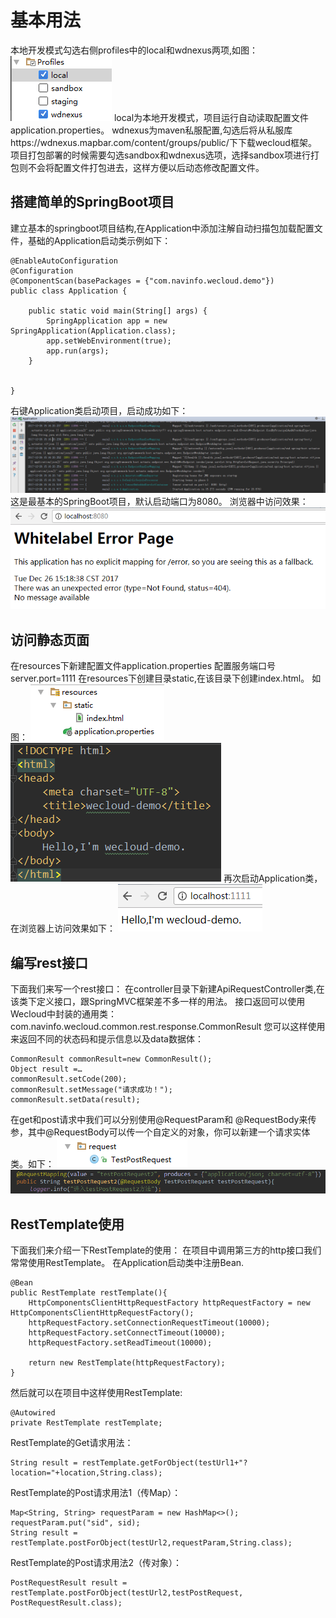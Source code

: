 # 基本用法
本地开发模式勾选右侧profiles中的local和wdnexus两项,如图：
![](/assets/img4.png)
local为本地开发模式，项目运行自动读取配置文件application.properties。
wdnexus为maven私服配置,勾选后将从私服库https://wdnexus.mapbar.com/content/groups/public/下下载wecloud框架。
项目打包部署的时候需要勾选sandbox和wdnexus选项，选择sandbox项进行打包则不会将配置文件打包进去，这样方便以后动态修改配置文件。
## 搭建简单的SpringBoot项目
建立基本的springboot项目结构,在Application中添加注解自动扫描包加载配置文件，基础的Application启动类示例如下：
```
@EnableAutoConfiguration
@Configuration
@ComponentScan(basePackages = {"com.navinfo.wecloud.demo"})
public class Application {

    public static void main(String[] args) {
        SpringApplication app = new SpringApplication(Application.class);
        app.setWebEnvironment(true);
        app.run(args);
    }


}
```
右键Application类启动项目，启动成功如下：
![](/assets/img5.png)
这是最基本的SpringBoot项目，默认启动端口为8080。
浏览器中访问效果：
![](/assets/img6.png)
## 访问静态页面
在resources下新建配置文件application.properties
配置服务端口号 server.port=1111
在resources下创建目录static,在该目录下创建index.html。
如图：
![](/assets/img7.png)
![](/assets/img8.png)
再次启动Application类，在浏览器上访问效果如下：
![](/assets/img9.png)
## 编写rest接口
下面我们来写一个rest接口：
在controller目录下新建ApiRequestController类,在该类下定义接口，跟SpringMVC框架差不多一样的用法。
接口返回可以使用Wecloud中封装的通用类：
com.navinfo.wecloud.common.rest.response.CommonResult
您可以这样使用来返回不同的状态码和提示信息以及data数据体：
```
CommonResult commonResult=new CommonResult();
Object result =…
commonResult.setCode(200);
commonResult.setMessage("请求成功！");
commonResult.setData(result);
```
在get和post请求中我们可以分别使用@RequestParam和 @RequestBody来传参，其中@RequestBody可以传一个自定义的对象，你可以新建一个请求实体类。如下：
![](/assets/img10.png)
![](/assets/img11.png)
## RestTemplate使用
下面我们来介绍一下RestTemplate的使用：
在项目中调用第三方的http接口我们常常使用RestTemplate。
在Application启动类中注册Bean.
```
@Bean
public RestTemplate restTemplate(){
    HttpComponentsClientHttpRequestFactory httpRequestFactory = new HttpComponentsClientHttpRequestFactory();
    httpRequestFactory.setConnectionRequestTimeout(10000);
    httpRequestFactory.setConnectTimeout(10000);
    httpRequestFactory.setReadTimeout(10000);

    return new RestTemplate(httpRequestFactory);
}
```
然后就可以在项目中这样使用RestTemplate:
```
@Autowired
private RestTemplate restTemplate;
```
RestTemplate的Get请求用法：
```
String result = restTemplate.getForObject(testUrl1+"?location="+location,String.class);
```

RestTemplate的Post请求用法1（传Map）：
```
Map<String, String> requestParam = new HashMap<>();
requestParam.put("sid", sid);
String result = restTemplate.postForObject(testUrl2,requestParam,String.class);
```
RestTemplate的Post请求用法2（传对象）：
```
PostRequestResult result = restTemplate.postForObject(testUrl2,testPostRequest, PostRequestResult.class);
```




